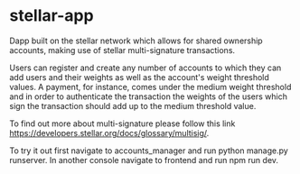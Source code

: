 # stellar-app
Dapp built on the stellar network which allows for shared ownership accounts, making use of stellar multi-signature transactions.

Users can register and create any number of accounts to which they can add users and their weights as well as the account's weight threshold values. A payment, for instance, comes under the medium weight threshold and in order to authenticate the transaction the weights of the users which sign the transaction should add up to the medium threshold value. 

To find out more about multi-signature please follow this link https://developers.stellar.org/docs/glossary/multisig/.

To try it out first navigate to accounts_manager and run python manage.py runserver. In another console navigate to frontend and run npm run dev.
